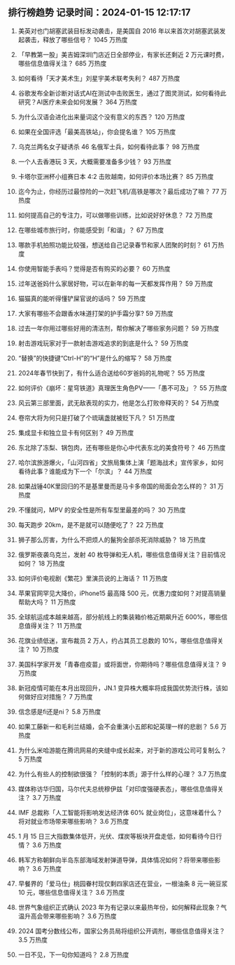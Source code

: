 
## 排行榜趋势 记录时间：2024-01-15 12:17:17
  
  1. 美英对也门胡塞武装目标发动袭击，是美国自 2016 年以来首次对胡塞武装发起袭击，释放了哪些信号？ 1045 万热度
    
  2. 「早教第一股」美吉姆深圳门店近日全部停业，有家长还剩近 2 万元课时费，哪些信息值得关注？ 685 万热度
    
  3. 如何看待「天才美术生」刘星宇美术联考失利？ 487 万热度
    
  4. 谷歌发布全新诊断对话式AI在测试中击败医生，通过了图灵测试，如何看待此研究？AI医疗未来会如何发展？ 364 万热度
    
  5. 为什么汉语会进化出来量词这个没有意义的东西？ 120 万热度
    
  6. 如果在全国评选「最美高铁站」，你会提名谁？ 105 万热度
    
  7. 乌克兰两名女子疑诱杀 46 名俄军士兵，如何看待此事？ 98 万热度
    
  8. 一个人去香港玩 3 天，大概需要准备多少钱？ 93 万热度
    
  9. 卡塔尔亚洲杯小组赛日本 4:2 击败越南，如何评价本场比赛？ 85 万热度
    
  10. 迄今为止，你经历过最惊险的一次赶飞机/高铁是哪次？最后成功了嘛？ 77 万热度
    
  11. 如何提高自己的专注力，可以做哪些训练，比如说好好休息？ 72 万热度
    
  12. 在哪些城市旅行时，你能感受到「和谐」？ 67 万热度
    
  13. 哪款手机拍照功能比较强，想送给自己记录春节和家人团聚的时刻？ 61 万热度
    
  14. 你使用智能手表吗？觉得是否有购买的必要？ 60 万热度
    
  15. 过年送爸妈什么家居好物，可以在新年的每一天都发挥作用？ 59 万热度
    
  16. 猫猫真的能听得懂铲屎官说的话吗？ 59 万热度
    
  17. 大家有哪些不会跟香水味道打架的护手霜分享? 59 万热度
    
  18. 过去一年你用过哪些好用的清洁剂，帮你解决了哪些家务问题？ 59 万热度
    
  19. 射击游戏玩家对于一款射击游戏追求的到底是什么？ 59 万热度
    
  20. “替换”的快捷键“Ctrl-H”的“H”是什么的缩写？ 58 万热度
    
  21. 2024年春节快到了，有什么适合送给60岁爸妈的礼物呢？ 55 万热度
    
  22. 如何评价《崩坏：星穹铁道》真理医生角色PV——「愚不可及」？ 55 万热度
    
  23. 风云第三部里面，武无敌表现的实力，他是怎么打败帝释天的？ 54 万热度
    
  24. 卷帘大将为何只是打破了个琉璃盏就被贬下凡？ 51 万热度
    
  25. 集成显卡和独立显卡有何区别？ 49 万热度
    
  26. 东北除了冻梨、锅包肉，还有哪些是你心中代表东北的美食符号？ 46 万热度
    
  27. 哈尔滨旅游爆火，「山河四省」文旅局集体上演「题海战术」宣传家乡，如何看待此事？谁能成为下一个「尔滨」？ 44 万热度
    
  28. 如果战锤40K里回归的不是基里曼而是马卡多帝国的局面会怎么样的？ 31 万热度
    
  29. 不懂就问，MPV 的安全性是所有车型里最差的吗？ 30 万热度
    
  30. 每天跑步 20km，是不是就可以随便吃了？ 22 万热度
    
  31. 狮子那么厉害，为什么不把烦人的鬣狗全部杀死消除威胁？ 18 万热度
    
  32. 俄罗斯夜袭乌克兰，发射 40 枚导弹和无人机，哪些信息值得关注？目前情况如何？ 18 万热度
    
  33. 如何评价电视剧《繁花》里演员说的上海话？ 11 万热度
    
  34. 苹果官网罕见大降价，iPhone15 最高降 500 元，优惠力度如何？对提高销量帮助大吗？ 11 万热度
    
  35. 全球航运成本越来越高，部分航线上的集装箱价格近期飙升近 600%，哪些信息值得关注？ 11 万热度
    
  36. 花旗业绩低迷，宣布裁员 2 万人，约占其员工总数的 10%，哪些信息值得关注？ 10 万热度
    
  37. 美国科学家开发「青春痘疫苗」或将面世，你期待吗？哪些信息值得关注？ 9 万热度
    
  38. 新冠疫情可能在本月出现回升，JN.1 变异株大概率将成我国优势流行株，该如何做好应对措施？ 7 万热度
    
  39. 信念感是fi还是ni？ 5.8 万热度
    
  40. 如果工藤新一和毛利兰结婚，会不会重演小五郎和妃英理一样的悲剧？ 5.6 万热度
    
  41. 为什么米哈游能在腾讯网易的夹缝中成长起来，对于新的游戏公司可复制么？ 5 万热度
    
  42. 为什么有些人的控制欲很强？「控制的本质」源于什么样的心理？ 3.7 万热度
    
  43. 媒体称访华归国，马尔代夫总统穆伊兹「对印度强硬表态」，哪些信息值得关注？ 3.7 万热度
    
  44. IMF 总裁称「人工智能将影响发达经济体 60% 就业岗位」，这意味着什么？将对就业市场带来哪些影响？ 3.6 万热度
    
  45. 1 月 15 日三大指数集体低开，光伏、煤炭等板块开盘走低，如何看待今日行情？ 3.6 万热度
    
  46. 韩军方称朝鲜向半岛东部海域发射弹道导弹，具体情况如何？将带来哪些影响？ 3.6 万热度
    
  47. 早餐界的「爱马仕」桃园眷村现仅剩四家店还在营业，一根油条 8 元一碗豆浆 10 元，哪些信息值得关注？ 3.6 万热度
    
  48. 世界气象组织正式确认 2023 年为有记录以来最热年份，如何解释此现象？气温升高会带来哪些影响？ 3.6 万热度
    
  49. 2024 国考分数线公布，国家公务员局将组织公开调剂，哪些信息值得关注？ 3.5 万热度
    
  50. 一日不见，下一句你知道吗？ 2.8 万热度
    